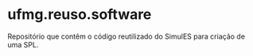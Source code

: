 # ufmg.reuso.software
Repositório que contêm o código reutilizado do SimulES para criação de uma SPL.
